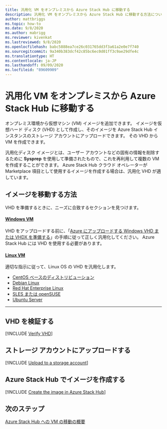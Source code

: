 ```yaml
---
title: 汎用化 VM をオンプレミスから Azure Stack Hub に移動する
description: 汎用化 VM をオンプレミスから Azure Stack Hub に移動する方法について説明します。
author: mattbriggs
ms.topic: how-to
ms.date: 9/8/2020
ms.author: mabrigg
ms.reviewer: kivenkat
ms.lastreviewed: 9/8/2020
ms.openlocfilehash: babc5888ea7ce26c031765dd3f3a61a2e0e7f740
ms.sourcegitcommit: 9a340b383dcf42c85bc6ec0d01ff3c9ae29dfe4c
ms.translationtype: HT
ms.contentlocale: ja-JP
ms.lasthandoff: 09/09/2020
ms.locfileid: "89609909"
---
```

# <a name="move-a-generalized-vm-from-on-premises-to-azure-stack-hub"></a>汎用化 VM をオンプレミスから Azure Stack Hub に移動する

オンプレミス環境から仮想マシン (VM) イメージを追加できます。 イメージを仮想ハード ディスク (VHD) として作成し、そのイメージを Azure Stack Hub インスタンスのストレージ アカウントにアップロードできます。 その VHD から VM を作成できます。

汎用化ディスク イメージとは、ユーザー アカウントなどの固有の情報を削除するために **Sysprep** を使用して準備されたもので、これを再利用して複数の VM を作成することができます。 Azure Stack Hub クラウド オペレーターが Marketplace 項目として使用するイメージを作成する場合は、汎用化 VHD が適しています。

## <a name="how-to-move-an-image"></a>イメージを移動する方法

VHD を準備するときに、ニーズに合致するセクションを見つけます。

#### <a name="windows-vm"></a>[Windows VM](#tab/port-win)

VHD をアップロードする前に、「[Azure にアップロードする Windows VHD または VHDX を準備する](/azure/virtual-machines/windows/prepare-for-upload-vhd-image)」の手順に従って正しく汎用化してください。 Azure Stack Hub には VHD を使用する必要があります。

#### <a name="linux-vm"></a>[Linux VM](#tab/port-linux)

適切な指示に従って、Linux OS の VHD を汎用化します。

- [CentOS ベースのディストリビューション](/azure/virtual-machines/linux/create-upload-centos?toc=%2fazure%2fvirtual-machines%2flinux%2ftoc.json)
- [Debian Linux](/azure/virtual-machines/linux/debian-create-upload-vhd?toc=%2fazure%2fvirtual-machines%2flinux%2ftoc.json)
- [Red Hat Enterprise Linux](../operator/azure-stack-redhat-create-upload-vhd.md)
- [SLES または openSUSE](/azure/virtual-machines/linux/suse-create-upload-vhd?toc=%2fazure%2fvirtual-machines%2flinux%2ftoc.json)
- [Ubuntu Server](/azure/virtual-machines/linux/create-upload-ubuntu?toc=%2fazure%2fvirtual-machines%2flinux%2ftoc.json)

---

## <a name="verify-your-vhd"></a>VHD を検証する

[!INCLUDE [Verify VHD](../includes/user-compute-verify-vhd.md)]
## <a name="upload-to-a-storage-account"></a>ストレージ アカウントにアップロードする

[!INCLUDE [Upload to a storage account](../includes/user-compute-upload-vhd.md)]

## <a name="create-the-image-in-azure-stack-hub"></a>Azure Stack Hub でイメージを作成する

[!INCLUDE [Create the image in Azure Stack Hub](../includes/user-compute-create-image.md)]

## <a name="next-steps"></a>次のステップ

[Azure Stack Hub への VM の移動の概要](vm-move-overview.md)
